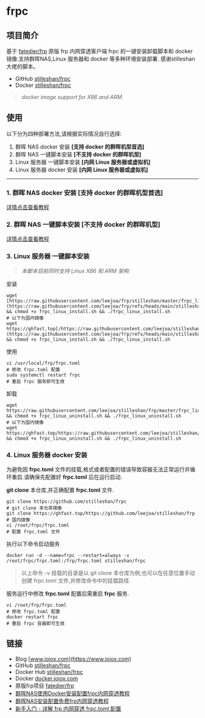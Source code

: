 # frpc
## 项目简介
基于 [fatedier/frp](https://github.com/fatedier/frp) 原版 frp 内网穿透客户端 frpc 的一键安装卸载脚本和 docker 镜像.支持群晖NAS,Linux 服务器和 docker 等多种环境安装部署.
感谢stilleshan大佬的脚本。
- GitHub [stilleshan/frpc](https://github.com/stilleshan/frpc)
- Docker [stilleshan/frpc](https://hub.docker.com/r/stilleshan/frpc)
> *docker image support for X86 and ARM*

## 使用
以下分为四种部署方法,请根据实际情况自行选择:

1. 群晖 NAS docker 安装 **[支持 docker 的群晖机型首选]**
2. 群晖 NAS 一键脚本安装 **[不支持 docker 的群晖机型]**
3. Linux 服务器 一键脚本安装 **[内网 Linux 服务器或虚拟机]**
4. Linux 服务器 docker 安装 **[内网 Linux 服务器或虚拟机]**

---

### 1. 群晖 NAS docker 安装 **[支持 docker 的群晖机型首选]** 
[详情点击查看教程](https://www.ioiox.com/archives/26.html)

### 2. 群晖 NAS 一键脚本安装 **[不支持 docker 的群晖机型]**
[详情点击查看教程](https://www.ioiox.com/archives/6.html)

### 3. Linux 服务器 一键脚本安装
> *本脚本目前同时支持 Linux X86 和 ARM 架构*

安装
```shell
wget [https://raw.githubusercontent.com/leejoa/frp/stilleshan/master/frpc_linux_install.sh](https://raw.githubusercontent.com/leejoa/frp/refs/heads/main/stilleshan/frpc_linux_install.sh) && chmod +x frpc_linux_install.sh && ./frpc_linux_install.sh
# 以下为国内镜像
wget https://ghfast.top[/https://raw.githubusercontent.com/leejoa/stilleshan/frp/master/frpc_linux_install.sh](https://raw.githubusercontent.com/leejoa/frp/refs/heads/main/stilleshan/frpc_linux_install.sh) && chmod +x frpc_linux_install.sh && ./frpc_linux_install.sh
```

使用
```shell
vi /usr/local/frp/frpc.toml
# 修改 frpc.toml 配置
sudo systemctl restart frpc
# 重启 frpc 服务即可生效
```

卸载
```shell
wget https://raw.githubusercontent.com/leejoa/stilleshan/frp/master/frpc_linux_uninstall.sh && chmod +x frpc_linux_uninstall.sh && ./frpc_linux_uninstall.sh
# 以下为国内镜像
wget https://ghfast.top/https://raw.githubusercontent.com/leejoa/stilleshan/frp/master/frpc_linux_uninstall.sh && chmod +x frpc_linux_uninstall.sh && ./frpc_linux_uninstall.sh
```

### 4. Linux 服务器 docker 安装
为避免因 **frpc.toml** 文件的挂载,格式或者配置的错误导致容器无法正常运行并循环重启.请确保先配置好 **frpc.toml** 后在运行启动.

**git clone** 本仓库,并正确配置 **frpc.toml** 文件.
```shell
git clone https://github.com/stilleshan/frpc
# git clone 本仓库镜像
git clone https://ghfast.top/https://github.com/leejoa/stilleshan/frp
# 国内镜像
vi /root/frpc/frpc.toml
# 配置 frpc.toml 文件
```

执行以下命令启动服务
```shell
docker run -d --name=frpc --restart=always -v /root/frpc/frpc.toml:/frp/frpc.toml stilleshan/frpc
```
> 以上命令 -v 挂载的目录是以 git clone 本仓库为例,也可以在任意位置手动创建 frpc.toml 文件,并修改命令中的挂载路径.

服务运行中修改 **frpc.toml** 配置后需重启 **frpc** 服务.
```shell
vi /root/frp/frpc.toml
# 修改 frpc.toml 配置
docker restart frpc
# 重启 frpc 容器即可生效
```

## 链接
- Blog [www.ioiox.com](https://www.ioiox.com)
- GitHub [stilleshan/frpc](https://github.com/stilleshan/frpc)
- Docker Hub [stilleshan/frpc](https://hub.docker.com/r/stilleshan/frpc)
- Docker [docker.ioiox.com](https://docker.ioiox.com)
- 原版frp项目 [fatedier/frp](https://github.com/fatedier/frp)
- [群晖NAS使用Docker安装配置frpc内网穿透教程](https://www.ioiox.com/archives/26.html) 
- [群晖NAS安装配置免费frp内网穿透教程](https://www.ioiox.com/archives/6.html)
- [新手入门 - 详解 frp 内网穿透 frpc.toml 配置](https://www.ioiox.com/archives/79.html)
